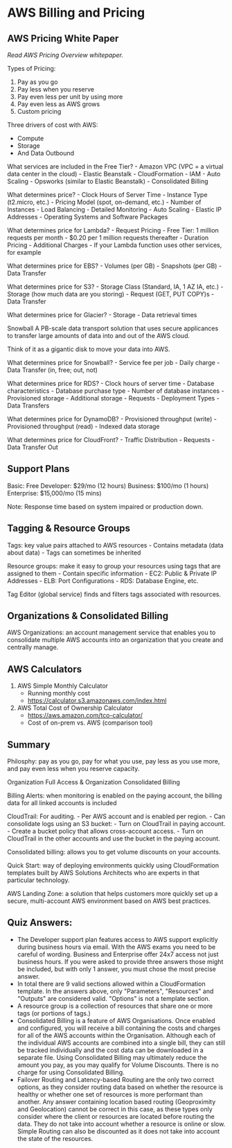# AWS Billing and Pricing

## AWS Pricing White Paper
_Read AWS Pricing Overview whitepaper._

Types of Pricing:
1. Pay as you go
2. Pay less when you reserve
3. Pay even less per unit by using more
4. Pay even less as AWS grows
5. Custom pricing

Three drivers of cost with AWS:
- Compute
- Storage
- And Data Outbound

What services are included in the Free Tier?
	- Amazon VPC (VPC = a virtual data center in the cloud)
	- Elastic Beanstalk 
	- CloudFormation
	- IAM
	- Auto Scaling
	- Opsworks (similar to Elastic Beanstalk)
	- Consolidated Billing

What determines price?
	- Clock Hours of Server Time
	- Instance Type (t2.micro, etc.)
	- Pricing Model (spot, on-demand, etc.)
	- Number of Instances
	- Load Balancing
	- Detailed Monitoring 
	- Auto Scaling
	- Elastic IP Addresses
	- Operating Systems and Software Packages

What determines price for Lambda?
	- Request Pricing
		- Free Tier: 1 million requests per month
		- $0.20 per 1 million requests thereafter
	- Duration Pricing
	- Additional Charges
		- If your Lambda function uses other services, for example

What determines price for EBS?
	- Volumes (per GB)
	- Snapshots (per GB)
	- Data Transfer

What determines price for S3?
	- Storage Class (Standard, IA, 1 AZ IA, etc.)
	- Storage (how much data are you storing)
	- Request (GET, PUT COPY)s
	- Data Transfer

What determines price for Glacier?
	- Storage
	- Data retrieval times

Snowball
A PB-scale data transport solution that uses secure applicances to transfer large amounts of data into and out of the AWS cloud.

Think of it as a gigantic disk to move your data into AWS.

What determines price for Snowball?
	- Service fee per job
	- Daily charge
	- Data Transfer (in, free; out, not)

What determines price for RDS?
	- Clock hours of server time
	- Database characteristics
	- Database purchase type
	- Number of database instances
	- Provisioned storage
	- Additional storage
	- Requests
	- Deployment Types
	- Data Transfers

What determines price for DynamoDB?
	- Provisioned throughput (write)
	- Provisioned throughput (read)
	- Indexed data storage

What determines price for CloudFront?
	- Traffic Distribution
	- Requests
	- Data Transfer Out

## Support Plans
Basic: Free
Developer: $29/mo (12 hours)
Business: $100/mo (1 hours)
Enterprise: $15,000/mo (15 mins)

Note: Response time based on system impaired or production down.

## Tagging & Resource Groups
Tags: key value pairs attached to AWS resources
	- Contains metadata (data about data)
	- Tags can sometimes be inherited

Resource groups: make it easy to group your resources using tags that are assigned to them
	- Contain specific information
		- EC2: Public & Private IP Addresses
		- ELB: Port Configurations
		- RDS: Database Engine, etc.

Tag Editor (global service) finds and filters tags associated with resources.

## Organizations & Consolidated Billing
AWS Organizations: an account management service that enables you to consolidate multiple AWS accounts into an organization that you create and centrally manage.

## AWS Calculators
1. AWS Simple Monthly Calculator
	- Running monthly cost
	- https://calculator.s3.amazonaws.com/index.html
2. AWS Total Cost of Ownership Calculator
	- https://aws.amazon.com/tco-calculator/
	- Cost of on-prem vs. AWS (comparison tool)

## Summary
Philosphy: pay as you go, pay for what you use, pay less as you use more, and pay even less when you reserve capacity.

Organization Full Access & Organization Consolidated Billing

Billing Alerts: when monitoring is enabled on the paying account, the billing data for all linked accounts is included

CloudTrail: For auditing.
	- Per AWS account and is enabled per region. 
	- Can consolidate logs using an S3 bucket:
		- Turn on CloudTrail in paying account.
		- Create a bucket policy that allows cross-account access.
		- Turn on CloudTrail in the other accounts and use the bucket in the paying account.

Consolidated billing: allows you to get volume discounts on your accounts.

Quick Start: way of deploying environments quickly using CloudFormation templates built by AWS Solutions Architects who are experts in that particular technology.

AWS Landing Zone: a solution that helps customers more quickly set up a secure, multi-account AWS environment based on AWS best practices.

## Quiz Answers:
- The Developer support plan features access to AWS support explicitly during business hours via email. With the AWS exams you need to be careful of wording. Business and Enterprise offer 24x7 access not just business hours. If you were asked to provide three answers those might be included, but with only 1 answer, you must chose the most precise answer.
- In total there are 9 valid sections allowed within a CloudFormation template. In the answers above, only "Parameters", "Resources" and "Outputs" are considered valid. "Options" is not a template section. 
- A resource group is a collection of resources that share one or more tags (or portions of tags.)
- Consolidated Billing is a feature of AWS Organisations. Once enabled and configured, you will receive a bill containing the costs and charges for all of the AWS accounts within the Organisation. Although each of the individual AWS accounts are combined into a single bill, they can still be tracked individually and the cost data can be downloaded in a separate file. Using Consolidated Billing may ultimately reduce the amount you pay, as you may qualify for Volume Discounts. There is no charge for using Consolidated Billing.
- Failover Routing and Latency-based Routing are the only two correct options, as they consider routing data based on whether the resource is healthy or whether one set of resources is more performant than another. Any answer containing location based routing (Geoproximity and Geolocation) cannot be correct in this case, as these types only consider where the client or resources are located before routing the data. They do not take into account whether a resource is online or slow. Simple Routing can also be discounted as it does not take into account the state of the resources.














